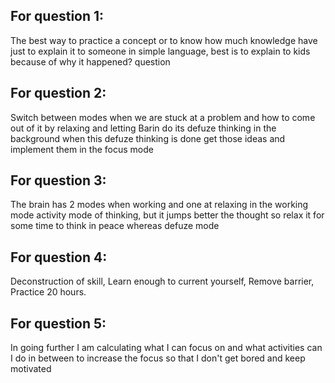 ## For question 1:
The best way to practice a concept or to know how much knowledge  have just  to explain it to someone in simple language, best is to explain to kids because of why it happened? question 

## For question 2:
Switch between modes when we are stuck at a problem and how to come out of it by relaxing and letting Barin do its defuze thinking in the background when this defuze thinking is done get those ideas and implement them in the focus mode


## For question 3:
The brain has 2 modes when working and one at relaxing in the working mode activity mode of thinking, but it jumps better the thought so relax it for some time to think in peace whereas defuze mode 



## For question 4:
Deconstruction of skill,
Learn enough to current yourself,
Remove barrier,
Practice 20 hours.
 
## For question 5:
In going further I am calculating what I can focus on and what activities can I do in between to increase the focus so that I don't get bored and keep motivated
